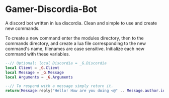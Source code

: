 # Gamer-Discordia-Bot
A discord bot written in lua discordia.
Clean and simple to use and create new commands.

To create a new command enter the modules directory, then to the commands directory, and create a lua file corresponding to the new command's name, filenames are case sensitive. Initialize each new command with these variables.
```lua
--// Optional: local Discordia = _G.Discordia
local Client = _G.Client
local Message = _G.Message
local Arguments = _G.Arguments

--// To respond with a message simply return it.
return(Message:reply("Hello! How are you doing <@" .. Message.author.id .. ">?"))
```
